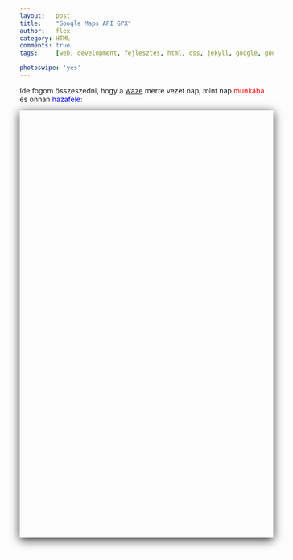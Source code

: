 ```yaml
---
layout:   post
title:    "Google Maps API GPX"
author:   flex
category: HTML
comments: true
tags:     [web, development, fejlesztés, html, css, jekyll, google, google map, map, api, hun]

photoswipe: 'yes'
---
```


Ide fogom összeszedni, hogy a [waze](https://www.waze.com/) merre vezet nap, mint nap <span style="color: red;">munkába</span> és onnan <span style="color: blue;">hazafele</span>:

<script type='text/javascript' src='https://maps.googleapis.com/maps/api/js?key=AIzaSyAubcKvynd2lNrvNQHlTt6b7Q8OBxDzNOg'></script>

<div id="map-wrap" class="overridemaxwidthboth" style="-webkit-box-shadow: 0px 4px 18px rgba(0,0,0,0.84); -moz-box-shadow: 0px 4px 18px rgba(0,0,0,0.84); box-shadow: 0px 4px 18px rgba(0,0,0,0.84); margin-bottom: .5em;">
	<div id="map" style="width:auto; height:850px;"></div>
</div>

<script type="text/javascript"
    src="https://ajax.googleapis.com/ajax/libs/jquery/1.6.1/jquery.min.js">
</script>

<script type="text/javascript"
    src="js/loadgpx.js">
</script>

<!-- https://github.com/peplin/gpxviewer -->

<script type="text/javascript">

	function loadGPXFileIntoGoogleMap( map, filename, color, opacity ) {
	$.ajax( { url: filename, dataType: "xml", success: function( data ) {
		var parser = new GPXParser( data, map );	// 
		parser.setTrackColour( color );     		// Set the track line colour
		parser.setTrackWidth( 5 );          		// Set the track line width
		parser.setTrackOpacity( opacity );			// Set the track line opacity
		parser.setMinTrackPointDelta( 0.001 );		// Set the minimum distance between track points
		parser.centerAndZoom( data );				// 
		parser.addTrackpointsToMap();         		// Add the trackpoints
		parser.addRoutepointsToMap();         		// Add the routepoints
		parser.addWaypointsToMap();           		// Add the waypoints
		} } );
	}

	$( document ).ready( function() {
		var infowindow = new google.maps.InfoWindow();

		var map = new google.maps.Map( document.getElementById( 'map' ), {
			zoom     : 3.5,
			center   : new google.maps.LatLng( 50, -33 ),
			mapTypeId: google.maps.MapTypeId.ROADMAP
		} );
		
	    loadGPXFileIntoGoogleMap( map, "gpx/MOM2HOME20181015.gpx", "#0000ff", .4 ); // blue 1

	    loadGPXFileIntoGoogleMap( map, "gpx/MOM2HOME20181017.gpx", "#0000ff", .4 ); // blue 2
	    
	    loadGPXFileIntoGoogleMap( map, "gpx/HOME2MOM20181018.gpx", "#ff0000", .4 ); // red 3
   	    loadGPXFileIntoGoogleMap( map, "gpx/MOM2HOME20181018.gpx", "#0000ff", .4 ); // blue 
	    
	    loadGPXFileIntoGoogleMap( map, "gpx/HOME2MOM20181019.gpx", "#ff0000", .4 ); // red 4
	    loadGPXFileIntoGoogleMap( map, "gpx/MOM2HOME20181019.gpx", "#0000ff", .4 ); // blue 
	   
	    loadGPXFileIntoGoogleMap( map, "gpx/MOM2HOME20181026.gpx", "#0000ff", .4 ); // blue 5

   	    loadGPXFileIntoGoogleMap( map, "gpx/HOME2MOM20181031gpx", "#ff0000", .4 ); // red 6

	    //loadGPXFileIntoGoogleMap( map, "gpx/kornati.gpx" );
	} );

</script>